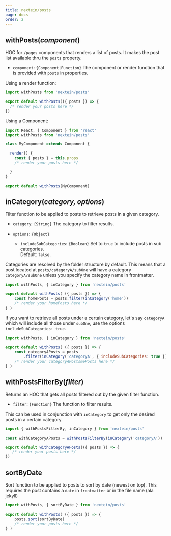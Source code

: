 ```yaml
---
title: nextein/posts
page: docs
order: 2
---
```


## withPosts(_component_)

HOC for `/pages` components that renders a list of posts. It makes the post list available thru the `posts` property.

- `component`: `{Component|Function}` The component or render function that is provided with `posts` in properties.  


Using a render function:

```js
import withPosts from 'nextein/posts'

export default withPosts(({ posts }) => {
  /* render your posts here */ 
})

```

Using a Component:

```js
import React, { Component } from 'react'
import withPosts from 'nextein/posts'

class MyComponent extends Component {

  render() {
    const { posts } = this.props
    /* render your posts here */ 

  }
}

export default withPosts(MyComponent)

```


## inCategory(_category, options_)

Filter function to be applied to posts to retrieve posts in a given category.


- `category`: `{String}` The category to filter results.  

- `options`: `{Object}`  
    - `includeSubCategories`: `{Boolean}` Set to `true` to include posts in sub categories.  
    Default: `false`.  


Categories are resolved by the folder structure by default. This means that a post located at `posts/categoryA/subOne` will have a category `categoryA/subOne` unless you specify the category name in frontmatter. 

```js
import withPosts, { inCategory } from 'nextein/posts'

export default withPosts( ({ posts }) => { 
    const homePosts = posts.filter(inCategory('home'))
    /* render your homePosts here */ 
} )

```

If you want to retrieve all posts under a certain category, let's say `categoryA` which will include all those under `subOne`, use the options `includeSubCategories: true`. 

```js
import withPosts, { inCategory } from 'nextein/posts'

export default withPosts( ({ posts }) => { 
    const categoryAPosts = posts
        .filter(inCategory('categoryA', { includeSubCategories: true }))
    /* render your categoryAPostsmePosts here */ 
} )

```

## withPostsFilterBy(_filter_)

Returns an HOC that gets all posts filtered out by the given filter function.

- `filter`: `{Function}` The function to filter results.  

This can be used in conjunction with `inCategory` to get only the desired posts in a certain category.

 ```js
import { withPostsFilterBy, inCategory } from 'nextein/posts'

const withCategoryAPosts = withPostsFilterBy(inCategory('categoryA'))

export default withCategoryAPosts(({ posts }) => { 
    /* render your posts here */ 
})

```

## sortByDate

Sort function to be applied to posts to sort by date (newest on top). This requires the post contains a `date` in `frontmatter` or in the file name (ala jekyll)

```js
import withPosts, { sortByDate } from 'nextein/posts'

export default withPosts( ({ posts }) => { 
    posts.sort(sortByDate)
    /* render your posts here */ 
} )

```